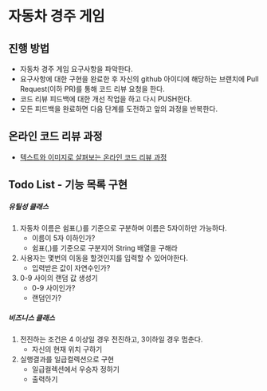 # 자동차 경주 게임
## 진행 방법
* 자동차 경주 게임 요구사항을 파악한다.
* 요구사항에 대한 구현을 완료한 후 자신의 github 아이디에 해당하는 브랜치에 Pull Request(이하 PR)를 통해 코드 리뷰 요청을 한다.
* 코드 리뷰 피드백에 대한 개선 작업을 하고 다시 PUSH한다.
* 모든 피드백을 완료하면 다음 단계를 도전하고 앞의 과정을 반복한다.

## 온라인 코드 리뷰 과정
* [텍스트와 이미지로 살펴보는 온라인 코드 리뷰 과정](https://github.com/next-step/nextstep-docs/tree/master/codereview)

## Todo List - 기능 목록 구현

##### 유틸성 클래스

1. 자동차 이름은 쉼표(,)를 기준으로 구분하며 이름은 5자이하만 가능하다.
   * 이름이 5자 이하인가?
   * 쉼표(,)를 기준으로 구분지어 String 배열을 구해라
2. 사용자는 몇번의 이동을 할것인지를 입력할 수 있어야한다.
   * 입력받은 값이 자연수인가?
3. 0-9 사이의 랜덤 값 생성기
   * 0-9 사이인가?
   * 랜덤인가?

##### 비즈니스 클래스

1. 전진하는 조건은 4 이상일 경우 전진하고, 3이하일 경우 멈춘다.
   * 자신의 현재 위치 구하기
2. 실행결과를 일급컬렉션으로 구현
   * 일급컬렉션에서 우승자 정하기
   * 출력하기
